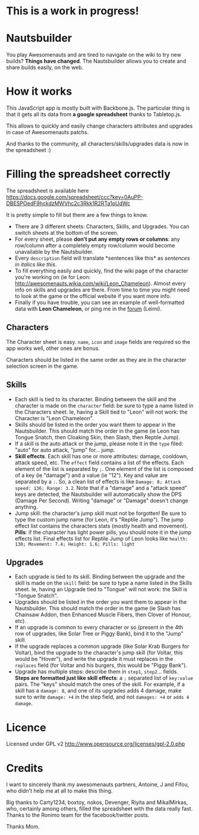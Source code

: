 # This is a work in progress!

# Nautsbuilder

You play Awesomenauts and are tired to navigate on the wiki to try new builds? **Things have changed**. The Nautsbuilder allows you to create and share builds easily, on the web.

# How it works

This JavaScript app is mostly built with Backbone.js. The particular thing is that it gets all its data from **a google spreadsheet** thanks to Tabletop.js.

This allows to quickly and easily change characters attributes and upgrades in case of Awesomenauts patchs.

And thanks to the community, all characters/skills/upgrades data is now in the spreadsheet :)

# Filling the spreadsheet correctly

The spreadsheet is available here https://docs.google.com/spreadsheet/ccc?key=0AuPP-DBESPOedF9hckdzMWVhc2c3Rkk1R2RTa1pUdWc

It is pretty simple to fill but there are a few things to know.

* There are 3 different sheets: Characters, Skills, and Upgrades. You can switch sheets at the bottom of the screen.
* For every sheet, please **don't put any empty rows or columns**: any row/column after a completely empty row/column would become unavailable by the Nautsbuilder.
* Every `description` field will translate \*sentences like this\* as *sentences in italics like this*.
* To fill everything easily and quickly, find the wiki page of the character you're working on (ie for Leon: http://awesomenauts.wikia.com/wiki/Leon_Chameleon). Almost every info on skills and upgrades are there. From time to time you might need to look at the game or the official website if you want more info.
* Finally if you have trouble, you can see an example of well-formatted data with **Leon Chameleon**, or ping me in the [forum](http://www.awesomenauts.com/forum/viewtopic.php?f=14&t=13663) (Leimi).

## Characters

The Character sheet is easy. `name`, `icon` and `image` fields are required so the app works well, other ones are bonus.

Characters should be listed in the same order as they are in the character selection screen in the game.

## Skills

* Each skill is tied to its character. Binding between the skill and the character is made on the `character` field: be sure to type a name listed in the Characters sheet. Ie, having a Skill tied to "Leon" will not work: the Character is "Leon Chameleon".
* Skills should be listed in the order you want them to appear in the Nautsbuilder. This should match the order in the game (ie Leon has Tongue Snatch, then Cloaking Skin, then Slash, then Reptile Jump).
* If a skill is the auto attack or the jump, please note it in the `type` filed: "auto" for auto attack, "jump" for... jump.
* **Skill effects**. Each skill has one or more attributes: damage, cooldown, attack speed, etc. The `effect` field contains a list of the effects. Each element of the list is separated by `;`. One element of the list is composed of a key (ie "damage") and a value (ie "12"). Key and value are separated by a `:`. So, a clean list of effects is like `Damage: 8; Attack speed: 136; Range: 3.2`. Note that if a "damage" and a "attack speed" keys are detected, the Nautsbuilder will automatically show the DPS (Damage Per Second). Writing "damage" or "Damage" doesn't change anything.
* Jump skill: the character's jump skill must not be forgotten! Be sure to type the custom jump name (for Leon, it's "Reptile Jump"). The jump effect list contains the characters stats (mostly health and movement). **Pills**: if the character has light power pills, you should note it in the jump effects list. Final effects list for Reptile Jump of Leon looks like `health: 130; Movement: 7.4; Height: 1.6; Pills: light`

## Upgrades

* Each upgrade is tied to its skill. Binding between the upgrade and the skill is made on the `skill` field: be sure to type a name listed in the Skills sheet. Ie, having an Upgrade tied to "Tongue" will not work: the Skill is "Tongue Snatch".
* Upgrades should be listed in the order you want them to appear in the Nautsbuilder. This should match the order in the game (ie Slash has Chainsaw Addon, then Enhanced Muscle Fibers, then Clover of Honour, etc).
* If an upgrade is common to every character or so (present in the 4th row of upgrades, like Solar Tree or Piggy Bank), bind it to the "Jump" skill.
* If the upgrade replaces a common upgrade (like Solar Krab Burgers for Voltar), bind the upgrade to the character's jump skill (for Voltar, this would be "Hover"), and write the upgrade it must replaces in the `replaces` field (for Voltar and his burgers, this would be "Piggy Bank").
* Upgrade has multiple steps: describe them in `step1`, `step2`... fields. **Steps are formatted just like skill effects**: a `;` separated list of `key:value` pairs. The "keys" should match the ones of the skill. For example, if a skill has a `damage: 8`, and one of its upgrades adds 4 damage, make sure to write `damage: +4` in the step field, and not `damages: +4` or `adds 4 damage`.

# Licence

Licensed under GPL v2 http://www.opensource.org/licenses/gpl-2.0.php

# Credits

I want to sincerely thank my awesomenauts partners, Antoine, J and Fifou, who didn't help me at all to make this thing.

Big thanks to Carty1234, boxtoy, nokos, Devenger, Riyita and MikalMirkas, who, certainly among others, filled the spreadsheet with the data really fast. Thanks to the Ronimo team for the facebook/twitter posts.

Thanks Mom.
